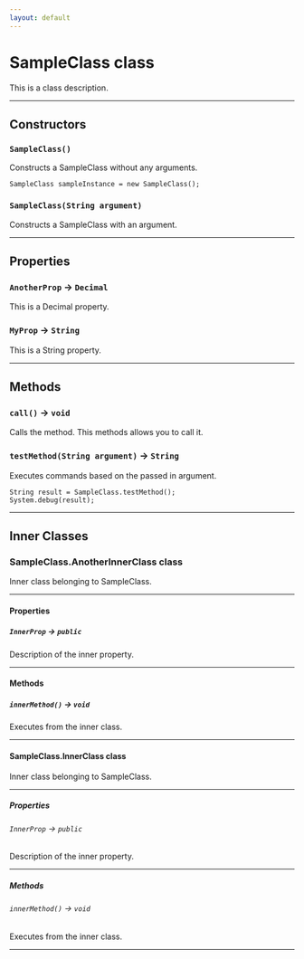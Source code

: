 ```yaml
---
layout: default
---
```

# SampleClass class

This is a class description.

---
## Constructors
### `SampleClass()`

Constructs a SampleClass without any arguments.
```<pre>
SampleClass sampleInstance = new SampleClass();
```

### `SampleClass(String argument)`

Constructs a SampleClass with an argument.

---
## Properties

### `AnotherProp` → `Decimal`

This is a Decimal property.

### `MyProp` → `String`

This is a String property.

---
## Methods
### `call()` → `void`

Calls the method. This methods allows you to call it.

### `testMethod(String argument)` → `String`

Executes commands based on the passed in argument.
```<pre>
String result = SampleClass.testMethod();
System.debug(result);
```

---
## Inner Classes

### SampleClass.AnotherInnerClass class

Inner class belonging to SampleClass.

---
#### Properties

##### `InnerProp` → `public`

Description of the inner property.

---
#### Methods
##### `innerMethod()` → `void`

Executes from the inner class.

---
#### SampleClass.InnerClass class

Inner class belonging to SampleClass.

---
##### Properties

###### `InnerProp` → `public`

Description of the inner property.

---
##### Methods
###### `innerMethod()` → `void`

Executes from the inner class.

---
